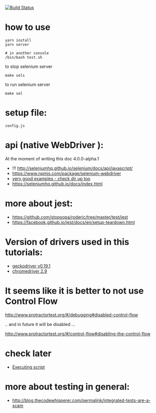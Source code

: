 [![Build Status](https://travis-ci.org/stopsopa/state-of-selenium.svg?branch=master)](https://travis-ci.org/stopsopa/state-of-selenium)

# how to use

    yarn install
    yarn server
    
    # in another console
    /bin/bash test.sh
    
to stop selenium server

    make sels
    
to run selenium server

    make sel 
    
# setup file:

    config.js           

# api (native WebDriver ):

At the moment of writing this doc 4.0.0-alpha.1

* !!! http://seleniumhq.github.io/selenium/docs/api/javascript/
* https://www.npmjs.com/package/selenium-webdriver
* [very good examples - check dir up too](https://github.com/SeleniumHQ/selenium/tree/master/javascript/node/selenium-webdriver/test)
* https://seleniumhq.github.io/docs/index.html

# more about jest:
    
* https://github.com/stopsopa/roderic/tree/master/test/jest
* https://facebook.github.io/jest/docs/en/setup-teardown.html

# Version of drivers used in this tutorials:

* [geckodriver v0.19.1](https://github.com/mozilla/geckodriver/releases/tag/v0.19.1)
* [chromedriver 2.9](http://chromedriver.storage.googleapis.com/index.html?path=2.9/)

# It seems like it is better to not use Control Flow

http://www.protractortest.org/#/debugging#disabled-control-flow

.. and in future it will be disabled ... 

http://www.protractortest.org/#/control-flow#disabling-the-control-flow

# check later
 
* [Executing script](https://sqa.stackexchange.com/a/20736)

# more about testing in general:
    
* http://blog.thecodewhisperer.com/permalink/integrated-tests-are-a-scam